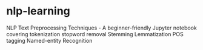 # nlp-learning
NLP Text Preprocessing Techniques - A beginner-friendly Jupyter notebook covering 
tokenization
stopword removal
Stemming
Lemmatization
POS tagging
Named-entity Recognition
